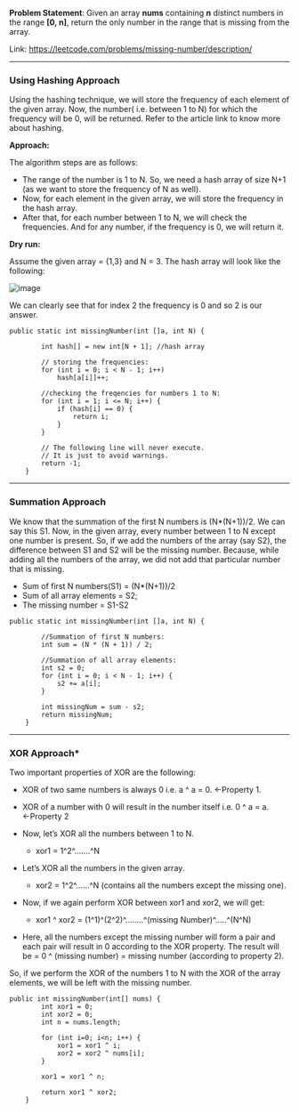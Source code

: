 **Problem Statement**: Given an array **nums** containing **n** distinct numbers in the range **[0, n]**, return the only number in the range that is missing from the array.

Link: https://leetcode.com/problems/missing-number/description/

----------------------------------------------------------------------------------------------------------------

### Using Hashing Approach

Using the hashing technique, we will store the frequency of each element of the given array. Now, the number( i.e. between 1 to N) for which the frequency will be 0, will be returned. Refer to the article link to know more about hashing.

**Approach:**

The algorithm steps are as follows:

- The range of the number is 1 to N. So, we need a hash array of size N+1 (as we want to store the frequency of N as well).
- Now, for each element in the given array, we will store the frequency in the hash array.
- After that, for each number between 1 to N, we will check the frequencies. And for any number, if the frequency is 0, we will return it.

**Dry run:**

Assume the given array = {1,3} and N = 3. The hash array will look like the following:

![image](https://github.com/balotraprashant/a2z/assets/69639884/9f534df4-9464-4621-8f3b-05a2ca75a1ac)

We can clearly see that for index 2 the frequency is 0 and so 2 is our answer.

```
public static int missingNumber(int []a, int N) {

        int hash[] = new int[N + 1]; //hash array

        // storing the frequencies:
        for (int i = 0; i < N - 1; i++)
            hash[a[i]]++;

        //checking the freqencies for numbers 1 to N:
        for (int i = 1; i <= N; i++) {
            if (hash[i] == 0) {
                return i;
            }
        }

        // The following line will never execute.
        // It is just to avoid warnings.
        return -1;
    }
```
--------------------------------------------------------------------------------------------------
### Summation Approach

We know that the summation of the first N numbers is (N*(N+1))/2. We can say this S1. Now, in the given array, every number between 1 to N except one number is present. So, if we add the numbers of the array (say S2), the difference between S1 and S2 will be the missing number. Because, while adding all the numbers of the array, we did not add that particular number that is missing.

- Sum of first N numbers(S1) = (N*(N+1))/2
- Sum of all array elements = S2;
- The missing number = S1-S2

```
public static int missingNumber(int []a, int N) {

        //Summation of first N numbers:
        int sum = (N * (N + 1)) / 2;

        //Summation of all array elements:
        int s2 = 0;
        for (int i = 0; i < N - 1; i++) {
            s2 += a[i];
        }

        int missingNum = sum - s2;
        return missingNum;
    }
```
--------------------------------------------------------------------------------------------
### XOR Approach*

Two important properties of XOR are the following:

- XOR of two same numbers is always 0 i.e. a ^ a = 0. ←Property 1.
- XOR of a number with 0 will result in the number itself i.e. 0 ^ a = a.  ←Property 2

- Now, let’s XOR all the numbers between 1 to N.
   - xor1 = 1^2^.......^N

- Let’s XOR all the numbers in the given array.
   - xor2 = 1^2^......^N (contains all the numbers except the missing one).

- Now, if we again perform XOR between xor1 and xor2, we will get:
   - xor1 ^ xor2 = (1^1)^(2^2)^........^(missing Number)^.....^(N^N)

- Here, all the numbers except the missing number will form a pair and each pair will result in 0 according to the XOR property. The result will be = 0 ^ (missing number) = missing number (according to property 2).

So, if we perform the XOR of the numbers 1 to N with the XOR of the array elements, we will be left with the missing number.

```
public int missingNumber(int[] nums) {
        int xor1 = 0;
        int xor2 = 0;
        int n = nums.length;

        for (int i=0; i<n; i++) {
            xor1 = xor1 ^ i;
            xor2 = xor2 ^ nums[i];
        }

        xor1 = xor1 ^ n;

        return xor1 ^ xor2;
    }
```
